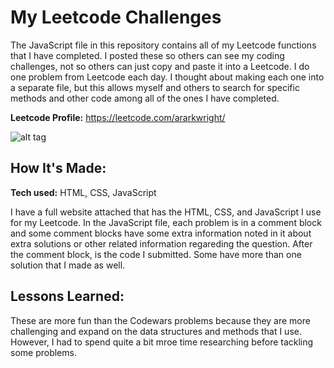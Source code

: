 # My Leetcode Challenges
The JavaScript file in this repository contains all of my Leetcode functions that I have completed. I posted these so others can see my coding challenges, not so others can just copy and paste it into a Leetcode. I do one problem from Leetcode each day. I thought about making each one into a separate file, but this allows myself and others to search for specific methods and other code among all of the ones I have completed.

**Leetcode Profile:** https://leetcode.com/ararkwright/

![alt tag](https://leetcode.com/static/images/LeetCode_Sharing.png)

## How It's Made:
**Tech used:** HTML, CSS, JavaScript

I have a full website attached that has the HTML, CSS, and JavaScript I use for my Leetcode. In the JavaScript file, each problem is in a comment block and some comment blocks have some extra information noted in it about extra solutions or other related information regareding the question. After the comment block, is the code I submitted. Some have more than one solution that I made as well.

## Lessons Learned:
These are more fun than the Codewars problems because they are more challenging and expand on the data structures and methods that I use. However, I had to spend quite a bit mroe time researching before tackling some problems.
